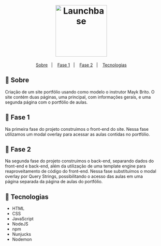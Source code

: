 <h1 align="center">
    <img alt="Launchbase" src="https://storage.googleapis.com/golden-wind/bootcamp-launchbase/logo.png" width="170px" />
</h1>

<p align="center">
  <a href="#rocket-sobre">Sobre</a>&nbsp;&nbsp;&nbsp;|&nbsp;&nbsp;&nbsp;
  <a href="#pushpin-fase-1">Fase 1</a>&nbsp;&nbsp;&nbsp;|&nbsp;&nbsp;&nbsp;
  <a href="#pushpin-fase-2">Fase 2</a>&nbsp;&nbsp;&nbsp;|&nbsp;&nbsp;&nbsp;
  <a href="#pushpin-tecnologias">Tecnologias</a>
</p>

## :rocket: Sobre

<p>Criação de um site portfólio usando como modelo o instrutor Mayk Brito. O site contém duas páginas, uma principal, com informações gerais, e uma segunda página com o portfólio de aulas.</p>

## :pushpin: Fase 1

<p>Na primeira fase do projeto construimos o front-end do site. Nessa fase utilizamos um modal overlay para acessar as aulas contidas no portfólio.</p>

## :pushpin: Fase 2

<p>Na segunda fase do projeto construimos o back-end, separando dados do front-end e back-end, além da utilização de uma template engine para reaproveitamento de código do front-end. Nessa fase substituímos o modal overlay por Query Strings, possibilitando o acesso das aulas em uma página separada da página de aulas do portfólio.</p>

## :pushpin: Tecnologias

- HTML
- CSS
- JavaScript
- NodeJS
- npm
- Nunjucks
- Nodemon
